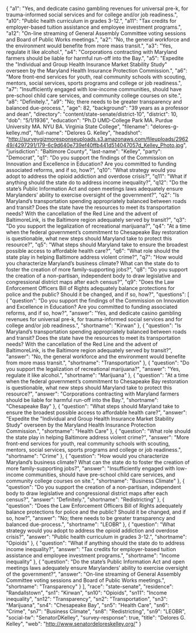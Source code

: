 {
  "a1": "Yes, and dedicate casino gambling revenues for universal pre-k, for trauma-informed social services and for college and/or job readiness.",
  "a10": "Public health curriculum in grades 3-12.",
  "a11": "Tax credits for employer-based tuition assistance and employee investment programs.",
  "a12": "On-line streaming of General Assembly Committee voting sessions and Board of Public Works meetings.",
  "a2": "No, the general workforce and the environment would benefite from more mass transit.",
  "a3": "Yes, regulate it like alcohol.",
  "a4": "Corporations contracting with Maryland farmers should be liable for harmful run-off into the Bay.",
  "a5": "Expedite the \"Individual and Group Health Insurance Market Stability Study\" overseen by the Maryland Health Insurance Protection Commission.",
  "a6": "More front-end services for youth, real community schools with scouting, mentors, social services, sports programs and college or job readiness.",
  "a7": "Insufficiently engaged with low-income communities, should have pre-school child care services, and community college courses on site.",
  "a8": "Definitely.",
  "a9": "No; there needs to be greater transparency and balanced due-process.",
  "age": 82,
  "background": "39 years as a professor and dean",
  "directory": "content/state-senate/district-10",
  "district": 10,
  "dob": "5/1/1936",
  "education": "Ph.D UMD-College Park MA. Purdue University MA. NYU BA. Virginia State College",
  "filename": "delores-g-kelley.md",
  "full-name": "Delores G. Kelley",
  "headshot": "http://surveygizmoresponseuploads.s3.amazonaws.com/fileuploads/296249/4297291/179-6c9d640e739ef40ffb441d514047057d_Kelley_Photo.jpg",
  "jurisdiction": "Baltimore County",
  "last-name": "Kelley",
  "party": "Democrat",
  "q1": "Do you support the findings of the Commission on Innovation and Excellence in Education? Are you committed to funding associated reforms, and if so, how?",
  "q10": "What strategy would you adopt to address the opioid addiction and overdose crisis?",
  "q11": "What if anything should the state do to address income inequality?",
  "q12": "Do the state’s Public Information Act and open meetings laws adequately ensure Marylanders’ ability to exercise oversight of the government?",
  "q2": "Is Maryland’s transportation spending appropriately balanced between roads and transit? Does the state have the resources to meet its transportation needs? With the cancellation of the Red Line and the advent of BaltimoreLink, is the Baltimore region adequately served by transit?",
  "q3": "Do you support the legalization of recreational marijuana?",
  "q4": "At a time when the federal government’s commitment to Chesapeake Bay restoration is questionable, what new steps should Maryland take to protect this resource?",
  "q5": "What steps should Maryland take to ensure the broadest possible access to affordable health care?",
  "q6": "What role should the state play in helping Baltimore address violent crime?",
  "q7": "How would you characterize Maryland’s business climate? What can the state do to foster the creation of more family-supporting jobs?",
  "q8": "Do you support the creation of a non-partisan, independent body to draw legislative and congressional district maps after each census?",
  "q9": "Does the Law Enforcement Officers Bill of Rights adequately balance protections for police and the public? Should it be changed, and if so, how?",
  "questions": [
    {
      "question": "Do you support the findings of the Commission on Innovation and Excellence in Education? Are you committed to funding associated reforms, and if so, how?",
      "answer": "Yes, and dedicate casino gambling revenues for universal pre-k, for trauma-informed social services and for college and/or job readiness.",
      "shortname": "Kirwan"
    },
    {
      "question": "Is Maryland’s transportation spending appropriately balanced between roads and transit? Does the state have the resources to meet its transportation needs? With the cancellation of the Red Line and the advent of BaltimoreLink, is the Baltimore region adequately served by transit?",
      "answer": "No, the general workforce and the environment would benefite from more mass transit.",
      "shortname": "Transportation"
    },
    {
      "question": "Do you support the legalization of recreational marijuana?",
      "answer": "Yes, regulate it like alcohol.",
      "shortname": "Marijuana"
    },
    {
      "question": "At a time when the federal government’s commitment to Chesapeake Bay restoration is questionable, what new steps should Maryland take to protect this resource?",
      "answer": "Corporations contracting with Maryland farmers should be liable for harmful run-off into the Bay.",
      "shortname": "Chesapeake Bay"
    },
    {
      "question": "What steps should Maryland take to ensure the broadest possible access to affordable health care?",
      "answer": "Expedite the \"Individual and Group Health Insurance Market Stability Study\" overseen by the Maryland Health Insurance Protection Commission.",
      "shortname": "Health Care"
    },
    {
      "question": "What role should the state play in helping Baltimore address violent crime?",
      "answer": "More front-end services for youth, real community schools with scouting, mentors, social services, sports programs and college or job readiness.",
      "shortname": "Crime"
    },
    {
      "question": "How would you characterize Maryland’s business climate? What can the state do to foster the creation of more family-supporting jobs?",
      "answer": "Insufficiently engaged with low-income communities, should have pre-school child care services, and community college courses on site.",
      "shortname": "Business Climate"
    },
    {
      "question": "Do you support the creation of a non-partisan, independent body to draw legislative and congressional district maps after each census?",
      "answer": "Definitely.",
      "shortname": "Redistricting"
    },
    {
      "question": "Does the Law Enforcement Officers Bill of Rights adequately balance protections for police and the public? Should it be changed, and if so, how?",
      "answer": "No; there needs to be greater transparency and balanced due-process.",
      "shortname": "LEOBR"
    },
    {
      "question": "What strategy would you adopt to address the opioid addiction and overdose crisis?",
      "answer": "Public health curriculum in grades 3-12.",
      "shortname": "Opioids"
    },
    {
      "question": "What if anything should the state do to address income inequality?",
      "answer": "Tax credits for employer-based tuition assistance and employee investment programs.",
      "shortname": "Income inequality"
    },
    {
      "question": "Do the state’s Public Information Act and open meetings laws adequately ensure Marylanders’ ability to exercise oversight of the government?",
      "answer": "On-line streaming of General Assembly Committee voting sessions and Board of Public Works meetings.",
      "shortname": "Transparency"
    }
  ],
  "race": "state-senate",
  "residence": "Randallstown",
  "sn1": "Kirwan",
  "sn10": "Opioids",
  "sn11": "Income inequality",
  "sn12": "Transparency",
  "sn2": "Transportation",
  "sn3": "Marijuana",
  "sn4": "Chesapeake Bay",
  "sn5": "Health Care",
  "sn6": "Crime",
  "sn7": "Business Climate",
  "sn8": "Redistricting",
  "sn9": "LEOBR",
  "social-tw": "SenatorDKelley",
  "survey-response": true,
  "title": "Delores G. Kelley",
  "web": "http://www.senatordeloreskelley.org/"
}
